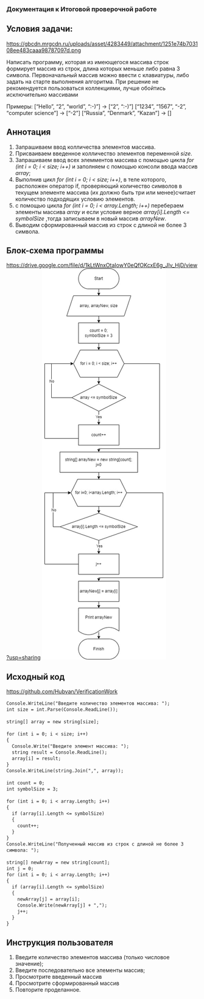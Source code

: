 ### Документация к Итоговой проверочной работе

## Условия задачи:
<https://gbcdn.mrgcdn.ru/uploads/asset/4283449/attachment/1251e74b703108ee483caaa98787097d.png>

Написать программу, которая из имеющегося массива строк формирует массив из строк, длина которых меньше либо равна 3 символа. Первоначальный массив можно ввести с клавиатуры, либо задать на старте выполнения алгоритма. При решение не рекомендуется пользоваться коллекциями, лучше обойтись исключительно массивами

Примеры: [“Hello”, “2”, “world”, “:-)”] → [“2”, “:-)”] [“1234”, “1567”, “-2”, “computer science”] → [“-2”] [“Russia”, “Denmark”, “Kazan”] → []


## Аннотация

1. Запрашиваем ввод колличества элементов массива.
2. Присваиваем введенное колличество элементов переменной *size*.
3. Запрашиваем ввод всех элемментов массива с помощью цикла *for (int i = 0; i < size; i++)* и заполняем с помощью консоли ввода массив *array*;
4. Выполнив цикл *for (int i = 0; i < size; i++)*, в теле которого, расположен оператор if, проверяющий количество символов в текущем элементе массива (их должно быть три или менее)считает количество подходящих условию элементов.
5. с помощью цикла *for (int i = 0; i < array.Length; i++)* перебераем элементы массива *array* и если условие верное *array[i].Length <= symbolSize* ,тогда записываем в новый массив *arrayNew*.
6. Выводим сформированный массив из строк с длиной не более 3 символа.

## Блок-схема программы
<https://drive.google.com/file/d/1kLtWnxOtaIowY0eQfOKcxE6g_JIv_HjD/view?usp=sharing>
![Блок-схема](Diagram.jpg)


## Исходный код
<https://github.com/Hubvan/VerificationWork>
```
Console.WriteLine("Введите количество элементов массива: ");
int size = int.Parse(Console.ReadLine());

string[] array = new string[size];

for (int i = 0; i < size; i++)
{
  Console.Write("Введите элемент массива: ");
  string result = Console.ReadLine();
  array[i] = result;
}
Console.WriteLine(string.Join(",", array));

int count = 0;
int symbolSize = 3;

for (int i = 0; i < array.Length; i++)
{
  if (array[i].Length <= symbolSize)
  {
    count++;
  }
}
Console.WriteLine("Полученный массив из строк с длиной не более 3 символа: ");

string[] newArray = new string[count];
int j = 0;
for (int i = 0; i < array.Length; i++)
{
  if (array[i].Length <= symbolSize)
  {
    newArray[j] = array[i];
    Console.Write(newArray[j] + ",");
    j++;
  }
}

```
## Инструкция пользователя

1. Введите количество элементов массива (только числовое значение);
2. Введите последовательно все элементы массив;
3. Просмотрите введенный массив
4. Просмотрите сформированный массив
5. Повторите проделанное.